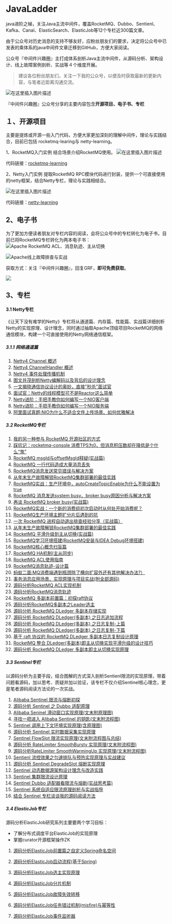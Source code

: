 # JavaLadder
java进阶之梯，关注Java主流中间件，覆盖RocketMQ、Dubbo、Sentienl、Kafka、Canal、ElasticSearch、ElasticJob等12个专栏近300篇文章。

由于公众号对历史消息的支持不够友好，应粉丝朋友们的要求，决定将公众号中已发表的乘体系的java中间件文章迁移到GitHub，方便大家阅读。

公众号『中间件兴趣圈』主打成体系剖析Java主流中间件，从源码分析、架构设计、线上故障案例剖析、实战等４个维度开展。

> 建议各位粉丝朋友们，关注一下我的公众号，以便及时获取最新的更新内容，与笔者近距离沟通交流。

![在这里插入图片描述](https://img-blog.csdnimg.cn/20210328160616845.jpg?x-oss-process=image/watermark,type_ZmFuZ3poZW5naGVpdGk,shadow_10,text_aHR0cHM6Ly9ibG9nLmNzZG4ubmV0L3ByZXN0aWdlZGluZw==,size_16,color_FFFFFF,t_70#pic_center)

『中间件兴趣圈』公众号分享的主要内容包含**开源项目、电子书、专栏**

## １、开源项目
主要是提炼或开源一些入门代码，方便大家更加深刻的理解中间件，理论与实践结合，目前已包括 rocketmq-learing与 netty-learning。

1、RocketMQ入门实例
结合场景介绍RocketMQ使用。
![在这里插入图片描述](https://img-blog.csdnimg.cn/2021032816145764.png?x-oss-process=image/watermark,type_ZmFuZ3poZW5naGVpdGk,shadow_10,text_aHR0cHM6Ly9ibG9nLmNzZG4ubmV0L3ByZXN0aWdlZGluZw==,size_16,color_FFFFFF,t_70#pic_center)

代码链接：[rocketmq-learning](https://github.com/dingwpmz/rocketmq-learning)

2、Netty入门实例
提取RocketMQ RPC模块代码进行封装，提供一个可直接使用的netty框架，结合Netty专栏，理论与实践相结合。

![在这里插入图片描述](https://img-blog.csdnimg.cn/2021032816134360.png?x-oss-process=image/watermark,type_ZmFuZ3poZW5naGVpdGk,shadow_10,text_aHR0cHM6Ly9ibG9nLmNzZG4ubmV0L3ByZXN0aWdlZGluZw==,size_16,color_FFFFFF,t_70#pic_center)

代码链接：[netty-learning](https://github.com/dingwpmz/netty-learning)


## 2、电子书

为了更加方便读者朋友对专栏内容的阅读，会将公众号中的专栏转化为电子书，目前已将RocketMQ专栏转化为两本电子书：
![Apache RocketMQ ACL、消息轨迹、主从切换](https://img-blog.csdnimg.cn/2021030422241188.png?x-oss-process=image/watermark,type_ZmFuZ3poZW5naGVpdGk,shadow_10,text_aHR0cHM6Ly9ibG9nLmNzZG4ubmV0L3ByZXN0aWdlZGluZw==,size_16,color_FFFFFF,t_70#pic_center)


![Apache线上故障排查与实战](https://img-blog.csdnimg.cn/20210304222419291.png?x-oss-process=image/watermark,type_ZmFuZ3poZW5naGVpdGk,shadow_10,text_aHR0cHM6Ly9ibG9nLmNzZG4ubmV0L3ByZXN0aWdlZGluZw==,size_16,color_FFFFFF,t_70#pic_center)

获取方式：关注『中间件兴趣圈』，回复GRF，**即可免费获取**。

![](https://img-blog.csdnimg.cn/20210304222446606.jpg#pic_center)


## 3、专栏

#### 3.1 Netty专栏
《让天下没有难学的Netty》专栏将从通道篇、内存篇、性能篇、实战篇详细剖析Netty的实现原理、设计理念，同时通过抽取Apache顶级项目RocketMQ的网络通信模块，构建一个可直接使用的Netty网络通信框架。

##### 3.1.1 网络通道篇

1. [Netty4 Channel 概述](https://mp.weixin.qq.com/s/mIq-NjA9vir4wHCe5qpqBQ)
2. [Netty4 ChannelHandler 概述](https://mp.weixin.qq.com/s/n4duWYQIWyau7YLBqvYTHw)
3. [Netty4 事件处理传播机制](https://mp.weixin.qq.com/s/5dlUN0bzW3aKfcg1PSR5Ow)
4. [图文并茂剖析Netty编解码以及背后的设计理念](https://mp.weixin.qq.com/s/8uQlY-SthNTeg1xVPN5jzA)
5. [一文揭晓通信协议设计的奥妙，直接"秒杀"面试官](https://mp.weixin.qq.com/s?__biz=MzIzNzgyMjYxOQ==&mid=2247485622&idx=1&sn=5697d1193cd3d9323013866325a85333&chksm=e8c3ff42dfb4765488912d83b715bf701efccef6014a4edace05dc51f194a77f7ec5159ccef8&token=1812684394&lang=zh_CN#rd)
6. [面试官：Netty的线程模型可不是Reactor这么简单](https://mp.weixin.qq.com/s/kcSI0yQH3HxZt5KFU-M8_w)
7. [Netty进阶：手把手教你如何编写一个NIO客户端](https://mp.weixin.qq.com/s/vrf8bO_K1YIac96A-HEV8A)
8. [Netty进阶：手把手教你如何编写一个NIO服务端](https://mp.weixin.qq.com/s/QZIXOT1fSmpu4di16vfyuQ)
9. [阿里面试真题:NIO为什么不适合文件上传场景、如何优雅解决](https://mp.weixin.qq.com/s/VMiB-4a15TgsIA2W-c4HHg)


##### 3.2 RocketMQ专栏



1. [我的另一种参与 RocketMQ 开源社区的方式](https://mp.weixin.qq.com/s?__biz=MzIzNzgyMjYxOQ==&mid=2247484822&idx=1&sn=ecaada01b1bcf73b3a9fb750872b8e9d&scene=19#wechat_redirect)
2. [踩坑记：rocketmq-console 消费TPS为0，但消息积压数却在降低是个什么“鬼”](http://mp.weixin.qq.com/s?__biz=MzIzNzgyMjYxOQ==&mid=2247484537&idx=1&sn=42922fc2b8713a75a2a0d2a97d570724&scene=19#wechat_redirect)
3. [RocketMQ msgId与offsetMsgId释疑(实战篇)](https://mp.weixin.qq.com/mp/homepage?__biz=MzIzNzgyMjYxOQ==&hid=7&sn=01e061bb781e13c0433218a798498a37)
4. [RocketMQ 一行代码造成大量消息丢失](https://mp.weixin.qq.com/s?__biz=MzIzNzgyMjYxOQ==&mid=2247484718&idx=1&sn=de898f6efec78890e699eb02d8d1ee74&scene=19#wechat_redirect)
5. [RocketMQ消息发送常见错误与解决方案](https://mp.weixin.qq.com/s?__biz=MzIzNzgyMjYxOQ==&mid=2247485278&idx=1&sn=f05b5a8544db0e6d5605ba2638c59c05&scene=19#wechat_redirect)
6. [从年末生产故障解锁RocketMQ集群部署的最佳实践](https://mp.weixin.qq.com/s?__biz=MzIzNzgyMjYxOQ==&mid=2247485300&idx=1&sn=065c3106340c91117bce1ec8dce9e6eb&scene=19#wechat_redirect)
7. [RocketMQ实战：生产环境中，autoCreateTopicEnable为什么不能设置为true](https://mp.weixin.qq.com/s?__biz=MzIzNzgyMjYxOQ==&mid=2247484340&idx=1&sn=45c0af3927266d321d5dbcd638f6c3cb&scene=19#wechat_redirect)
8. [RocketMQ 消息发送system busy、broker busy原因分析与解决方案](https://mp.weixin.qq.com/s?__biz=MzIzNzgyMjYxOQ==&mid=2247484345&idx=1&sn=ed0076fed82ab10c1927fee7cccdeb52&scene=19#wechat_redirect)
9. [再谈 RocketMQ broker busy(实战篇)](https://mp.weixin.qq.com/s?__biz=MzIzNzgyMjYxOQ==&mid=2247484473&idx=1&sn=0ad69109dbd819fe834ad66b49730674&scene=19#wechat_redirect)
10. [RocketMQ实战：一个新的消费组初次启动时从何处开始消费呢？](https://mp.weixin.qq.com/s?__biz=MzIzNzgyMjYxOQ==&mid=2247484375&idx=1&sn=8f9e39267c58ba7cad646f9976047e03&scene=19#wechat_redirect)
11. [RocketMQ生产环境主题扩分片后遇到的坑](https://mp.weixin.qq.com/s?__biz=MzIzNzgyMjYxOQ==&mid=2247484417&idx=1&sn=7bc1beac079898fbc11391c0f54388c6&scene=19#wechat_redirect)
12. [一次 RocketMQ 进程自动退出排查经验分享（实战篇）](https://mp.weixin.qq.com/s?__biz=MzIzNzgyMjYxOQ==&mid=2247484481&idx=1&sn=4cc9d939eae36a2f612c5f2cbddbec2e&scene=19#wechat_redirect)
13. [从年末生产故障解锁RocketMQ集群部署的最佳实践](https://mp.weixin.qq.com/s/-5gzmrsYJuUTxIXP5-yPtw)
14. [RocketMQ 平滑升级到主从切换(实战篇)](https://mp.weixin.qq.com/s?__biz=MzIzNzgyMjYxOQ==&mid=2247484463&idx=1&sn=181b288aae09653e4806c2331d8f23b6&scene=19#wechat_redirect)
15. [RocketMQ学习环境搭建(RocketMQ安装与IDEA Debug环境搭建)](https://mp.weixin.qq.com/s?__biz=MzIzNzgyMjYxOQ==&mid=2247485300&idx=1&sn=065c3106340c91117bce1ec8dce9e6eb&scene=19#wechat_redirect)
16. [RocketMQ核心概念扫盲篇](https://mp.weixin.qq.com/s?__biz=MzIzNzgyMjYxOQ==&mid=2247485310&idx=1&sn=c3c4d36a33fa489de93d2b2bde522c61&scene=19#wechat_redirect)
17. [RocketMQ HA机制(主从同步)](https://mp.weixin.qq.com/s?__biz=MzIzNzgyMjYxOQ==&mid=2247484350&idx=1&sn=f4055b462f3ae4fdf99e90e7d377fd90&scene=19#wechat_redirect)
18. [RocketMQ ACL使用指南](https://mp.weixin.qq.com/s?__biz=MzIzNzgyMjYxOQ==&mid=2247484355&idx=1&sn=f1224fc830c9e4992441dfc77ac1ec3c&scene=19#wechat_redirect)
19. [RocketMQ消息轨迹-设计篇](https://mp.weixin.qq.com/s?__biz=MzIzNzgyMjYxOQ==&mid=2247484369&idx=1&sn=72c9a807fe991d7fa720a3e2804d46d2&scene=19#wechat_redirect)
20. [蚂蚁二面:MQ消费端遇到瓶颈除了横向扩容外还有其他解决办法?）](https://mp.weixin.qq.com/s?__biz=MzIzNzgyMjYxOQ==&mid=2247484481&idx=1&sn=4cc9d939eae36a2f612c5f2cbddbec2e&scene=19#wechat_redirect)
21. [事务消息应用场景、实现原理与项目实战(附全部源码)](https://mp.weixin.qq.com/s/9sIjic10mTzdTLaAnd4ckA)
22. [源码分析RocketMQ ACL实现机制](https://mp.weixin.qq.com/s?__biz=MzIzNzgyMjYxOQ==&mid=2247484360&idx=1&sn=701931ee71f022362db599f6595df37f&scene=19#wechat_redirect)
23. [源码分析RocketMQ消息轨迹](https://mp.weixin.qq.com/s?__biz=MzIzNzgyMjYxOQ==&mid=2247484388&idx=1&sn=855150d480b7f56cde455c7c718507ab&scene=19#wechat_redirect)
24. [RocketMQ 多副本前置篇：初探raft协议](https://mp.weixin.qq.com/s?__biz=MzIzNzgyMjYxOQ==&mid=2247484393&idx=1&sn=117208f86616ce7793d84fbe80c5ec5b&scene=19#wechat_redirect)
25. [源码分析RocketMQ多副本之Leader选主](https://mp.weixin.qq.com/s?__biz=MzIzNzgyMjYxOQ==&mid=2247484399&idx=1&sn=7fc8c42c8f3062ba83618c9d6577e95a&scene=19#wechat_redirect)
26. [源码分析 RocketMQ DLedger 多副本存储实现](https://mp.weixin.qq.com/s?__biz=MzIzNzgyMjYxOQ==&mid=2247484410&idx=1&sn=26e976cf97d8ff18283f173766e485b9&scene=19#wechat_redirect)
27. [源码分析 RocketMQ DLedger(多副本) 之日志追加流程](https://mp.weixin.qq.com/s?__biz=MzIzNzgyMjYxOQ==&mid=2247484431&idx=1&sn=da4def8ab097dbe0b392e58bb2542156&scene=19#wechat_redirect)
28. [源码分析 RocketMQ DLedger(多副本) 之日志复制-上篇](https://mp.weixin.qq.com/s?__biz=MzIzNzgyMjYxOQ==&mid=2247484432&idx=1&sn=c2c89e0850c9cce7815a52cacdede643&scene=19#wechat_redirect)
29. [源码分析 RocketMQ DLedger(多副本) 之日志复制-下篇](https://mp.weixin.qq.com/s?__biz=MzIzNzgyMjYxOQ==&mid=2247484434&idx=1&sn=3234b76a43ed590777798db9e67d0881&scene=19#wechat_redirect)
30. [基于 raft 协议的 RocketMQ DLedger 多副本日志复制设计原理](https://mp.weixin.qq.com/s?__biz=MzIzNzgyMjYxOQ==&mid=2247484445&idx=1&sn=38f257fa05c27483feddc9fa55bbee14&scene=19#wechat_redirect)
31. [RocketMQ 整合 DLedger(多副本)即主从切换实现平滑升级的设计技巧](https://mp.weixin.qq.com/s?__biz=MzIzNzgyMjYxOQ==&mid=2247484452&idx=1&sn=798d3d3eb410edc98141462f337599a6&scene=19#wechat_redirect)
32. [源码分析 RocketMQ DLedger 多副本即主从切换实现原理](https://mp.weixin.qq.com/s?__biz=MzIzNzgyMjYxOQ==&mid=2247484458&idx=1&sn=b9519059c1b74668469f2765bd58224f&scene=19#wechat_redirect)


##### 3.3 Sentinel专栏

以源码分析为主要手段，结合图解的方式深入剖析Sentienl限流的实现原理，带着问题看源码，加以思考、质疑并加以验证，该专栏不仅介绍Sentinel核心理念，更是笔者源码阅读方法论的一次实战。

1. [Alibaba Sentinel 限流与熔断初探](https://mp.weixin.qq.com/s?__biz=MzIzNzgyMjYxOQ==&mid=2247484550&idx=1&sn=5e057b2d4c15411d743f84637a2cf9e3&scene=19#wechat_redirect)
2. [源码分析 Sentinel 之 Dubbo 适配原理](https://mp.weixin.qq.com/s?__biz=MzIzNzgyMjYxOQ==&mid=2247484558&idx=1&sn=03a7a27bbfe9c50806d3b9c02dd4db77&scene=19#wechat_redirect)
3. [Alibaba Seninel 滑动窗口实现原理(文末附原理图)](https://mp.weixin.qq.com/s?__biz=MzIzNzgyMjYxOQ==&mid=2247484565&idx=1&sn=dde2f448d0c626a8b2e47f59f6afc9fa&scene=19#wechat_redirect)
4. [寻找一把进入 Alibaba Sentinel 的钥匙(文末附流程图)](https://mp.weixin.qq.com/s?__biz=MzIzNzgyMjYxOQ==&mid=2247484570&idx=1&sn=cd45fc4acd2c586453fb2c4512613ca9&scene=19#wechat_redirect)
5. [Sentinel 调用上下文环境实现原理(含原理图)](https://mp.weixin.qq.com/s?__biz=MzIzNzgyMjYxOQ==&mid=2247484580&idx=1&sn=2ada79571d45cee8ec85ddd0924a5af7&scene=19#wechat_redirect)
6. [源码分析 Sentinel 实时数据采集实现原理](https://mp.weixin.qq.com/s?__biz=MzIzNzgyMjYxOQ==&mid=2247484585&idx=1&sn=f40ddf6b2d13fa203ab95d98079468e1&scene=19#wechat_redirect)
7. [Sentinel FlowSlot 限流实现原理(文末附流程图与总结)](https://mp.weixin.qq.com/s?__biz=MzIzNzgyMjYxOQ==&mid=2247484595&idx=1&sn=19f7f77e31fb2fbab952f1d31c4e8ff9&scene=19#wechat_redirect)
8. [源码分析 RateLimiter SmoothBursty 实现原理(文末附流程图)](https://mp.weixin.qq.com/s?__biz=MzIzNzgyMjYxOQ==&mid=2247484601&idx=1&sn=1e7bd53677615a8da919810750e428e5&scene=19#wechat_redirect)
9. [源码分析RateLimiter SmoothWarmingUp 实现原理(文末附流程图)](https://mp.weixin.qq.com/s?__biz=MzIzNzgyMjYxOQ==&mid=2247484606&idx=1&sn=57884df6c7e45df3e648b468d2fc615a&scene=19#wechat_redirect)
10. [Sentienl 流控效果之匀速排队与预热实现原理与实战建议](https://mp.weixin.qq.com/s?__biz=MzIzNzgyMjYxOQ==&mid=2247484625&idx=1&sn=2d1a3b9523afb4a3aa77036fe538a19b&scene=19#wechat_redirect)
11. [源码分析 Sentinel DegradeSlot 熔断实现原理](https://mp.weixin.qq.com/s?__biz=MzIzNzgyMjYxOQ==&mid=2247484630&idx=1&sn=efeb57c897a10a5a4e11bafbe1e4840f&scene=19#wechat_redirect)
12. [Sentinel 动态数据源架构设计理念与改造实践](https://mp.weixin.qq.com/s?__biz=MzIzNzgyMjYxOQ==&mid=2247484644&idx=1&sn=4b6e5f2a0d5551e54f76e104a58e7c24&scene=19#wechat_redirect)
13. [Sentinel 集群限流设计原理](https://mp.weixin.qq.com/s?__biz=MzIzNzgyMjYxOQ==&mid=2247484656&idx=1&sn=4b184fc7c8137c5fe42de6a64811041e&scene=19#wechat_redirect)
14. [Sentinel Dubbo 适配器看限流与熔断(实战思考篇)](https://mp.weixin.qq.com/s?__biz=MzIzNzgyMjYxOQ==&mid=2247484689&idx=1&sn=6c959b0f4c99eb386081b760392e454d&scene=19#wechat_redirect)
15. [Sentinel 系统自适应限流原理剖析与实战指导](https://mp.weixin.qq.com/s?__biz=MzIzNzgyMjYxOQ==&mid=2247484745&idx=1&sn=0e6fe482b0774a2120ac4da61a42ade5&scene=19#wechat_redirect)
16. [结合 Sentinel 专栏谈谈我的源码阅读方法](https://mp.weixin.qq.com/s?__biz=MzIzNzgyMjYxOQ==&mid=2247484793&idx=1&sn=9c7a68579cd8a05f7f5f264eb6dc7726&scene=19#wechat_redirect)


##### 3.4 ElasticJob专栏
源码分析ElasticJob研究系列主要要两个学习目标：

- 了解分布式调度平台ElasticJob的实现原理
- 掌握curator开源框架操作ZK

1. [源码分析ElasticJob前置篇之自定义Spring命名空间](https://mp.weixin.qq.com/s?__biz=MzIzNzgyMjYxOQ==&mid=2247483786&idx=1&sn=f9b8a4116f3ad7b04f22d924425a6faa&scene=19#wechat_redirect)

2. [源码分析ElasticJob启动流程(基于Spring)](https://mp.weixin.qq.com/s?__biz=MzIzNzgyMjYxOQ==&mid=2247483810&idx=1&sn=0097ee0ff743c10a7d50361c572ba009&scene=19#wechat_redirect)

3. [源码分析ElasticJob选主实现原理](https://mp.weixin.qq.com/s?__biz=MzIzNzgyMjYxOQ==&mid=2247483811&idx=1&sn=f6334f3257d904f24f841af5ebb8479a&scene=19#wechat_redirect)

4. [源码分析ElasticJob分片机制](https://mp.weixin.qq.com/s?__biz=MzIzNzgyMjYxOQ==&mid=2247483820&idx=1&sn=e2d451f583ef5d76eaea5f8e5b193493&scene=19#wechat_redirect)

5. [源码分析ElasticJob故障失效转移](https://mp.weixin.qq.com/s?__biz=MzIzNzgyMjYxOQ==&mid=2247483826&idx=1&sn=9ffeef8a4d688bdd730bc7a641025cf7&scene=19#wechat_redirect)

6. [源码分析ElasticJob任务错过机制(misfire)与幂等性](https://mp.weixin.qq.com/s?__biz=MzIzNzgyMjYxOQ==&mid=2247483849&idx=1&sn=604b539a00d5d41a708a920a5964d4e6&scene=19#wechat_redirect)

7. [源码分析ElasticJob事件监听器](https://mp.weixin.qq.com/s?__biz=MzIzNzgyMjYxOQ==&mid=2247483855&idx=1&sn=4211b70eacaff8af96241cfc9164c7d3&scene=19#wechat_redirect)







